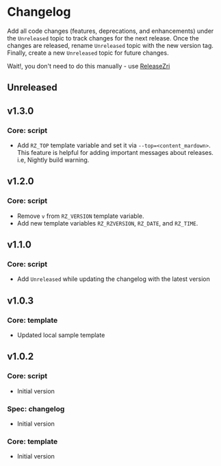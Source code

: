 # Changelog

Add all code changes (features, deprecations, and enhancements) under the `Unreleased` topic to track changes for
the next release. Once the changes are released,
rename `Unreleased` topic with the new version tag. Finally, create a new `Unreleased` topic for future changes.

Wait!, you don't need to do this manually - use [ReleaseZri](https://github.com/codezri/releasezri)

## Unreleased

## v1.3.0

### Core: script
- Add `RZ_TOP` template variable and set it via `--top=<content_mardown>`. This feature is helpful for adding
important messages about releases. i.e, Nightly build warning.

## v1.2.0

### Core: script
- Remove `v` from `RZ_VERSION` template variable.
- Add new template variables `RZ_RZVERSION`, `RZ_DATE`, and `RZ_TIME`.

## v1.1.0

### Core: script
- Add `Unreleased` while updating the changelog with the latest version

## v1.0.3

### Core: template
- Updated local sample template

## v1.0.2

### Core: script
- Initial version

### Spec: changelog
- Initial version

### Core: template
- Initial version

